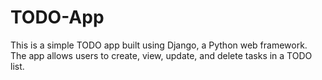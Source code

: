 # TODO-App
This is a simple TODO app built using Django, a Python web framework. The app allows users to create, view, update, and delete tasks in a TODO list.
